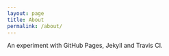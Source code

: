 ```yaml
---
layout: page
title: About
permalink: /about/
---
```


An experiment with GitHub Pages, Jekyll and Travis CI.

